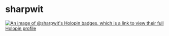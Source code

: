 # sharpwit
[![An image of @sharpwit's Holopin badges, which is a link to view their full Holopin profile](https://holopin.me/sharpwit)](https://holopin.io/@sharpwit)
